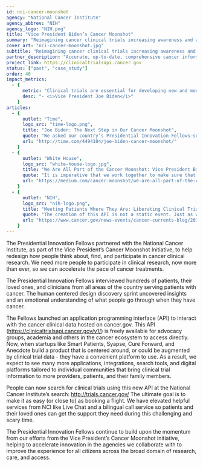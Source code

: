 ```yaml
---
id: nci-cancer-moonshot
agency: "National Cancer Institute"
agency_abbrev: "NIH"
agency_logo: "NIH.png"
title: "Vice President Biden’s Cancer Moonshot"
summary: "Reimagining cancer clinical trials increasing awareness and access for patients."
cover_art: "nci-cancer-moonshot.jpg"
subtitle: "Reimagining cancer clinical trials increasing awareness and access for patients."
partner_description: "Accurate, up-to-date, comprehensive cancer information from the U.S. government's principal agency for cancer research"
project_link: https://clinicaltrialsapi.cancer.gov
status: ["past", "case_study"]
order: 40
impact_metrics:
  - {
      metric: "Clinical trials are essential for developing new and more effective cancer diagnostics and treatments. But right now, less than five percent of cancer patients enroll in a clinical trial, often because patients and doctors don’t know what trials are available. We can do better - and we are.",
      desc: "- <i>Vice President Joe Biden</i>"
    }
articles:
  - {
      outlet: "Time",
      logo_src: "time-logo.png",
      title: "Joe Biden: The Next Step in Our Cancer Moonshot",
      quote: "We asked our country’s Presidential Innovation Fellows—some of the brightest technology minds in the world—to partner with the National Cancer Institute to design a new, patient-friendly search system for clinical trials that would be as easy to use as a travel site. The result is Trials.Cancer.gov, an easy-to-search database that contains detailed information on thousands of cancer trials.",
      url: "http://time.com/4494104/joe-biden-cancer-moonshot/"
    }
  - {
      outlet: "White House",
      logo_src: "white-house-logo.jpg",
      title: "We Are All Part of the Cancer Moonshot: Vice President Biden on Why Everyone’s Participation in Clinical Trials Matters",
      quote: "It is imperative that we work together to make sure that patients, caregivers, physicians, researchers, and the public have access to information about clinical trials, and that information gained from the contributions of those who volunteer results in better care for patients.",
      url: "https://medium.com/cancer-moonshot/we-are-all-part-of-the-cancer-moonshot-vice-president-biden-on-why-everyones-participation-in-7f4ebc21381b#.8u35gkeyn"
    }
  - {
      outlet: "NIH",
      logo_src: "nih-logo.png",
      title: "Meeting Patients Where They Are: Liberating Clinical Trials Data Under the Cancer Moonshot",
      quote: "The creation of this API is not a static event. Just as we have tested and refined it through the initial releases, we will continue to make changes and improvements to it over time... Based on the strong response we’ve received thus far, we’re optimistic that the availability of this new tool will, over time, help connect more patients with cancer with a clinical trial and help bring effective new therapies to patients in need more quickly and efficiently.",
      url: "https://www.cancer.gov/news-events/cancer-currents-blog/2016/clinical-trials-api"
    }
---
```

The Presidential Innovation Fellows partnered with the National Cancer Institute, as part of the Vice President’s Cancer Moonshot Initiative, to help redesign how people think about, find, and participate in cancer clinical research. We need more people to participate in clinical research, now more than ever, so we can accelerate the pace of cancer treatments.

The Presidential Innovation Fellows interviewed hundreds of patients, their loved ones, and clinicians from all areas of the country serving patients with cancer. The human centered design discovery sprint uncovered insights and an emotional understanding of what people go through when they have cancer.

The Fellows launched an application programming interface (API) to interact with the cancer clinical data hosted on cancer.gov. This API (<a href='https://clinicaltrialsapi.cancer.gov/v1/'>https://clinicaltrialsapi.cancer.gov/v1/</a>) is freely available for advocacy groups, academia and others in the cancer ecosystem to access directly. Now, when startups like Smart Patients, Syapse, Cure Forward, and Anecdote build a product that is centered around, or could be augmented by clinical trial data - they have a convenient platform to use. As a result, we expect to see many more applications, integrations, search tools, and digital platforms tailored to individual communities that bring clinical trial information to more providers, patients, and their family members.

People can now search for clinical trials using this new API at the National Cancer Institute’s search: <a href='http://trials.cancer.gov/'>http://trials.cancer.gov/</a> The ultimate goal is to make it as easy (or close to) as booking a flight. We have elevated helpful services from NCI like Live Chat and a bilingual call service so patients and their loved ones can get the support they need during this challenging and scary time.</p>

The Presidential Innovation Fellows continue to build upon the momentum from our efforts from the Vice President’s Cancer Moonshot initiative, helping to accelerate innovation in the agencies we collaborate with to improve the experience for all citizens across the broad domain of research, care, and access.
